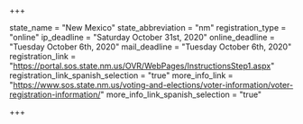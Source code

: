 +++

state_name = "New Mexico"
state_abbreviation = "nm"
registration_type = "online"
ip_deadline = "Saturday October 31st, 2020"
online_deadline = "Tuesday October 6th, 2020"
mail_deadline = "Tuesday October 6th, 2020"
registration_link = "https://portal.sos.state.nm.us/OVR/WebPages/InstructionsStep1.aspx"
registration_link_spanish_selection = "true"
more_info_link = "https://www.sos.state.nm.us/voting-and-elections/voter-information/voter-registration-information/"
more_info_link_spanish_selection = "true"

+++